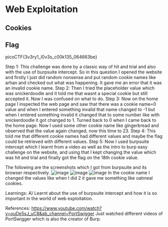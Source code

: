 # Web Exploitation
## Cookies
## Flag
picoCTF{3v3ry1_l0v3s_c00k135_064663be}


Step 1:
This challenge was done by a classic way of hit and trial and also with the use of burpsuite intercept.
So in this question I opened the website and firstly I just did random nonsense and put random cookie names like arhan and checked out what was happening.
It gave me an error that it was an invalid cookie name.
Step 2:
Then I tried the placeholder value which was snickerdoodle and it told me that wasnt a special cookie but still accepted it.
Now I was confused on what to do.
Step 3:
Now on the home page I inspected the web page and saw that there was a cookie name=0 value and when I entered something invalid that name changed to -1 but when I entered something invalid it changed that to some number like with snickerdoodle it got changed to 1.
Turned back to 0 when I came back to the home page.
Now I used some other cookie name like gingerbread and observed that the value again changed, now this time to 23.
Step 4:
This told me that different cookie names had different values and maybe the flag could be retrieved with different values.
Step 5:
Now I used burpsuite intercept which I learnt from a video as well as the intro to burp easy challenge on the website, and using that I kept changing the value which was hit and trial and finally got the flag on the 18th cookie value.

The following are the screenshots which I got from burpsuite and its browser respectively.
![image](https://github.com/user-attachments/assets/01194d12-26bf-4ea7-bde9-3153d343d0c7)
![image](https://github.com/user-attachments/assets/0b3f8027-3382-4229-9891-d5ace26109d2)
![image](https://github.com/user-attachments/assets/e42d63f8-b49f-4552-8e1c-593dbd1147aa)
In the cookie name I changed the values like when I did 2 it gave me something like oatmeal cookies.

Learnings:
A) Learnt about the use of burpsuite intercept and how it is so important in the world of web exploitation.

References: https://www.youtube.com/watch?v=ouDe5sJ_uC8&ab_channel=PortSwigger
Just watched different videos of PortSwigger which is also the creator of Burp.



